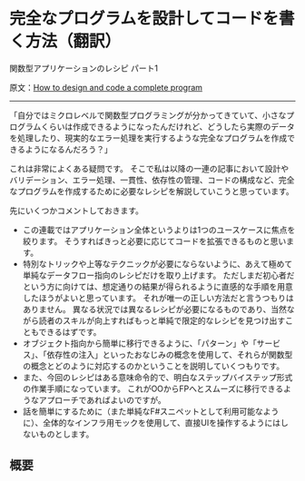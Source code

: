 # 完全なプログラムを設計してコードを書く方法（翻訳） #
関数型アプリケーションのレシピ パート1

原文：[How to design and code a complete program][link01]

- - - - - - - - - - - - - - - - - - - - - - - - - - - - - - 

「自分ではミクロレベルで関数型プログラミングが分かってきていて、小さなプログラムくらいは作成できるようになったんだけれど、どうしたら実際のデータを処理したり、現実的なエラー処理を実行するような完全なプログラムを作成できるようになるんだろう？」

これは非常によくある疑問です。
そこで私は以降の一連の記事において設計やバリデーション、エラー処理、一貫性、依存性の管理、コードの構成など、完全なプログラムを作成するために必要なレシピを解説していこうと思っています。

先にいくつかコメントしておきます。

* この連載ではアプリケーション全体というよりは1つのユースケースに焦点を絞ります。
  そうすればきっと必要に応じてコードを拡張できるものと思います。
* 特別なトリックや上等なテクニックが必要にならないように、あえて極めて単純なデータフロー指向のレシピだけを取り上げます。
  ただしまだ初心者だという方に向けては、想定通りの結果が得られるように直感的な手順を用意したほうがよいと思っています。
  それが唯一の正しい方法だと言うつもりはありません。
  異なる状況では異なるレシピが必要になるものであり、当然ながら読者のスキルが向上すればもっと単純で限定的なレシピを見つけ出すこともできるはずです。
* オブジェクト指向から簡単に移行できるように、「パターン」や「サービス」、「依存性の注入」といったおなじみの概念を使用して、それらが関数型の概念とどのように対応するのかということを説明していくつもりです。
* また、今回のレシピはある意味命令的で、明白なステップバイステップ形式の作業手順になっています。
  これがOOからFPへとスムーズに移行できるようなアプローチであればよいのですが。
* 話を簡単にするために（また単純なF#スニペットとして利用可能なように）、全体的なインフラ用モックを使用して、直接UIを操作するようにはしないものとします。

## 概要 ##


[link01]: http://fsharpforfunandprofit.com/posts/recipe-part1/ "How to design and code a complete program"
